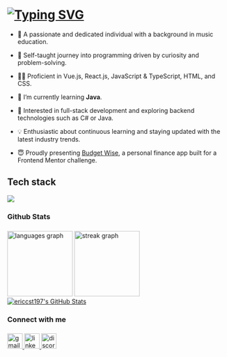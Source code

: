 <h1 align="left">
  <a href="https://git.io/typing-svg"><img src="https://readme-typing-svg.demolab.com?font=Fira+Code&weight=500&pause=100&random=false&width=435&lines=%F0%9F%91%8B+Hello!;I'm+Eric+Choo." alt="Typing SVG" /></a>
</h1>

- 🎹 A passionate and dedicated individual with a background in music education.
  
- 📖 Self-taught journey into programming driven by curiosity and problem-solving.
  
- 👨‍💻 Proficient in Vue.js, React.js, JavaScript & TypeScript, HTML, and CSS.

- 🌱 I’m currently learning **Java**.

- 🚀 Interested in full-stack development and exploring backend technologies such as C# or Java.

- 💡 Enthusiastic about continuous learning and staying updated with the latest industry trends.

- 😇 Proudly presenting [Budget Wise](https://ericcst197-budget-wise.vercel.app/), a personal finance app built for a Frontend Mentor challenge.

###

<h2 align="left">Tech stack</h2>

<div align="left">
  <a href="https://skillicons.dev">
   <img src="https://skillicons.dev/icons?i=html,css,js,ts,tailwind,vue,react,nextjs,redux,nodejs,apollo,graphql,mongodb,docker,bash,styledcomponents,md,npm,java&perline=12" />
  </a>   
</div>

###

<h3 align="left">Github Stats</h3>

###

<div align="left">
  <img src="https://github-readme-stats.vercel.app/api/top-langs?username=ericcst197&locale=en&hide_title=false&layout=compact&card_width=320&langs_count=5&theme=dracula&hide_border=false&order=2" height="150" alt="languages graph"  />
  <img src="https://streak-stats.demolab.com?user=ericcst197&locale=en&mode=daily&theme=dracula&hide_border=false&border_radius=5" height="150" alt="streak graph"  />
</div>

<div align="left">
   <a href="https://awesome-github-stats.azurewebsites.net/index.html??cardType=octocat&theme=radical&preferLogin=false">    <img  alt="ericcst197's GitHub Stats" src="https://awesome-github-stats.azurewebsites.net/user-stats/ericcst197?cardType=octocat&theme=radical&preferLogin=false" />  </a>
</div>

###

<h3 align="left">Connect with me</h3>

###

<div align="left">
  <a href="mailto:sengtuck197@gmail.com" target="_blank">
    <img src="https://img.shields.io/static/v1?message=Gmail&logo=gmail&label=&color=D14836&logoColor=white&labelColor=&style=for-the-badge" height="35" alt="gmail logo"  />
  </a>
  <a href="https://www.linkedin.com/in/eric-choo-855554247/" target="_blank">
    <img src="https://img.shields.io/static/v1?message=LinkedIn&logo=linkedin&label=&color=0077B5&logoColor=white&labelColor=&style=for-the-badge" height="35" alt="linkedin logo"  />
  </a>
  <a href="https://discord.com/users/691626872932401193" target="_blank">
    <img src="https://img.shields.io/static/v1?message=Discord&logo=discord&label=&color=7289DA&logoColor=white&labelColor=&style=for-the-badge" height="35" alt="discord logo"  />
  </a>
</div>

###
